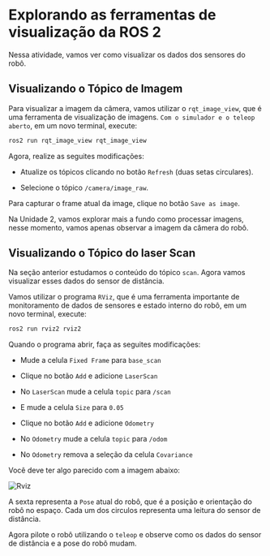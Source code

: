 # Explorando as ferramentas de visualização da ROS 2

Nessa atividade, vamos ver como visualizar os dados dos sensores do robô.

## Visualizando o Tópico de Imagem
Para visualizar a imagem da câmera, vamos utilizar o `rqt_image_view`, que é uma ferramenta de visualização de imagens. `Com o simulador e o teleop aberto`, em um novo terminal, execute:

```bash
ros2 run rqt_image_view rqt_image_view
```

Agora, realize as seguites modificações:
* Atualize os tópicos clicando no botão `Refresh` (duas setas circulares).

* Selecione o tópico `/camera/image_raw`.


Para capturar o frame atual da image, clique no botão `Save as image`.

<!-- ![rqt_image_view](img/rqt_image_view.png)
-->
Na Unidade 2, vamos explorar mais a fundo como processar imagens, nesse momento, vamos apenas observar a imagem da câmera do robô.

## Visualizando o Tópico do laser Scan

Na seção anterior estudamos o conteúdo do tópico `scan`. Agora vamos visualizar esses dados do sensor de distância.

Vamos utilizar o programa `RViz`, que é uma ferramenta importante de monitoramento de dados de sensores e estado interno do robô, em um novo terminal, execute:

```bash
ros2 run rviz2 rviz2
```

Quando o programa abrir, faça as seguites modificações:

* Mude a celula `Fixed Frame` para `base_scan`

* Clique no botão `Add` e adicione `LaserScan`

* No `LaserScan` mude a celula `topic` para `/scan`

* E mude a celula `Size` para `0.05`

* Clique no botão `Add` e adicione `Odometry`

* No `Odometry` mude a celula `topic` para `/odom`

* No `Odometry` remova a seleção da celula `Covariance`

Você deve ter algo parecido com a imagem abaixo:

![Rviz](figs/rviz.png)

A sexta representa a `Pose` atual do robô, que é a posição e orientação do robô no espaço. Cada um dos circulos representa uma leitura do sensor de distância.

Agora pilote o robô utilizando o `teleop` e observe como os dados do sensor de distância e a pose do robô mudam.

